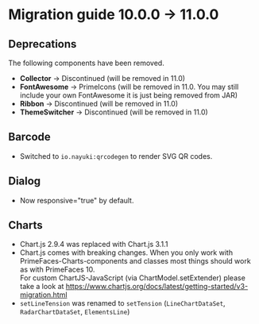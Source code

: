 # Migration guide 10.0.0 -> 11.0.0

## Deprecations
The following components have been removed.
  - **Collector** -> Discontinued (will be removed in 11.0)
  - **FontAwesome** -> PrimeIcons (will be removed in 11.0. You may still include your own FontAwesome it is just being removed from JAR)
  - **Ribbon** -> Discontinued (will be removed in 11.0)
  - **ThemeSwitcher** -> Discontinued (will be removed in 11.0)

## Barcode
  * Switched to `io.nayuki:qrcodegen` to render SVG QR codes.

## Dialog
- Now responsive="true" by default.

## Charts
- Chart.js 2.9.4 was replaced with Chart.js 3.1.1
- Chart.js comes with breaking changes. When you only work with PrimeFaces-Charts-components and classes most things should work as with PrimeFaces 10.<br/>
  For custom ChartJS-JavaScript (via ChartModel.setExtender) please take a look at https://www.chartjs.org/docs/latest/getting-started/v3-migration.html
- `setLineTension` was renamed to `setTension` (`LineChartDataSet`, `RadarChartDataSet`, `ElementsLine`)
